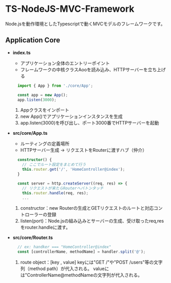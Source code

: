 # TS-NodeJS-MVC-Framework
Node.jsを動作環境としたTypescriptで動くMVCモデルのフレームワークです。

## Application Core

- **index.ts**

  - アプリケーション全体のエントリーポイント
  - フレームワークの中核クラスAooを読み込み、HTTPサーバーを立ち上げる

  ```ts
    import { App } from './core/App';

    const app = new App();
    app.listen(3000);

  ```

  1. Appクラスをインポート
  2. new App()でアプリケーションインスタンスを生成
  3. app.listen(3000)を呼び出し、ポート3000番でHTTPサーバーを起動

- **src/core/App.ts**

  - ルーティングの定義場所
  - HTTPサーバー生成 -> リクエストをRouterに渡すハブ（仲介）

  ```ts
    constructor() {
      // ここでルート設定をまとめて行う
      this.router.get('/', 'HomeController@index');
    }
  ```

  ```ts
    const server = http.createServer((req, res) => {
      // リクエストが来たらRouterへバトンタッチ
      this.router.handle(req, res);
      ...
  ```
  1. constructor：new Routerの生成とGETリクエストのルートと対応コントローラーの登録
  2. listen(port)：Node.jsの組み込みとサーバーの生成、受け取ったreq,resをrouter.handleに渡す。

- **src/core/Router.ts**

  ```ts
    // ex: handker === "HomeController@index"
    const [controllerName, methodName] = handler.split('@');
  ```

  1. route object：[key , value]
    keyには"GET /"や"POST /users"等の文字列（method path）が代入される。
    valueには"ControllerName@methodNameの文字列が代入される。
